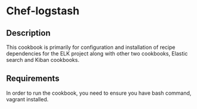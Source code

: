 # Chef-logstash

## Description

This cookbook is primarily for configuration and installation of recipe dependencies for the ELK project along with
other two cookbooks, Elastic search and Kiban cookbooks.

## Requirements

In order to run the cookbook, you need to ensure you have bash command, vagrant installed. 
